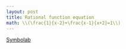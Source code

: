 ```yaml
---
layout: post
title: Rational function equation
math: \\(\frac{1}{x-2}+\frac{x-1}{x+2}=1\\)
---
```


[Symbolab](/assets/symbolab/rationalA.pdf)